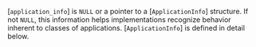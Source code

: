[`application_info`] is `NULL` or a pointer to a
[`ApplicationInfo`] structure.
If not `NULL`, this information helps implementations recognize behavior
inherent to classes of applications.
[`ApplicationInfo`] is defined in detail below.